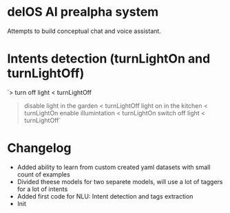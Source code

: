 # delOS AI prealpha system
Attempts to build conceptual chat and voice assistant.

# Intents detection (turnLightOn and turnLightOff)
`> turn off light
< turnLightOff
> disable light in the garden
< turnLightOff
> light on in the kitchen
< turnLightOn
> enable illumintation
< turnLightOn
> switch off light
< turnLightOff`

# Changelog
- Added ability to learn from custom created yaml datasets with small count of examples
- Divided theese models for two separete models, will use a lot of taggers for a lot of intents
- Added first code for NLU: Intent detection and tags extraction
- Init
